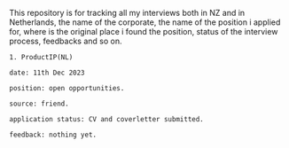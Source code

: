 This repository is for tracking all my interviews
both in NZ and in Netherlands, the name of the
corporate, the name of the position i applied 
for, where is the original place i found the 
position, status of the interview process, 
feedbacks and so on.


    1. ProductIP(NL)

    date: 11th Dec 2023
    
    position: open opportunities.

    source: friend.

    application status: CV and coverletter submitted.

    feedback: nothing yet.